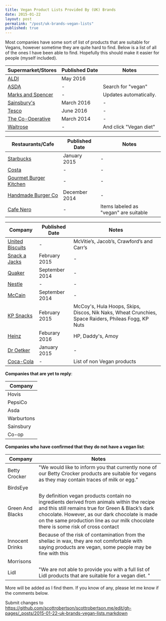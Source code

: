 ```yaml
---
title: Vegan Product Lists Provided By (UK) Brands
date: 2015-01-22
layout: post
permalink: "/post/uk-brands-vegan-lists"
published: true
---
```


Most companies have some sort of list of products that are suitable for Vegans, however sometime they are quite hard to find. Below is a list of all of the ones I have been able to find. Hopefully this should make it easier for people (myself included).

Supermarket/Stores                             | Published Date | Notes
-----------------------------------------------|----------------|------
[ALDI](https://goo.gl/NDnBNe)                                   | May 2016       |  
[ASDA](http://goo.gl/Qw2955)                   | -              | Search for "vegan"
[Marks and Spencer](http://goo.gl/LuUKR1)      | -              |  Updates automatically.
[Sainsbury's](https://goo.gl/653gOZ)           | March 2016     | -
[Tesco](https://goo.gl/xs2Gv5)                 | June 2016      | -
[The Co-Operative](http://goo.gl/sAEr0Y)       | March 2014     | -
[Waitrose](http://goo.gl/FVIYYZ)               | -              | And click "Vegan diet"

Restaurants/Cafe                               | Published Date | Notes
-----------------------------------------------|----------------|------
[Starbucks](http://goo.gl/iB7YRt)              | January 2015   | -
[Costa](http://goo.gl/wY2Fq0)                  | -              | -
[Gourmet Burger Kitchen](http://goo.gl/t5ntjT) | -              | -
[Handmade Burger Co](http://goo.gl/LRzxrn)     | December 2014  | -
[Cafe Nero](http://goo.gl/ZUMEXq)              | -              | Items labeled as "vegan" are suitable

Company                                        | Published Date | Notes
-----------------------------------------------|----------------|------
[United Biscuits](http://goo.gl/EH3npP)        | -              | McVitie’s, Jacob’s, Crawford’s and Carr’s
[Snack a Jacks](http://goo.gl/IKdMkC)          | February 2015  | -
[Quaker](http://goo.gl/jyQCr4)                 | September 2014 | -
[Nestle](http://goo.gl/sbOeU7)                 | -              | -
[McCain](http://goo.gl/tAzDEp)                 | September 2014 | -
[KP Snacks](http://goo.gl/9S9CZn)              | February 2015  | McCoy's, Hula Hoops, Skips, Discos, Nik Naks, Wheat Crunchies, Space Raiders, Phileas Fogg, KP Nuts
[Heinz](https://goo.gl/h7XVhR)                 | Feburary 2016  | HP, Daddy's, Amoy
[Dr Oetker](http://goo.gl/nlDvmb)              | January 2015   | -
[Coca-Cola](http://goo.gl/kptCXZ)              | -              | List of non Vegan products


**Companies that are yet to reply**:

| Company     |
|-------------|
| Hovis       |
| PepsiCo     |
| Asda        |
| Warburtons  |
| Sainsbury   |
| Co-op       |

**Companies who have confirmed that they do not have a vegan list**:

Company             | Notes
--------------------|-------
Betty Crocker       | "We would like to inform you that currently none of our Betty Crocker products are suitable for vegans as they may contain traces of milk or egg."
BirdsEye            |
Green And Blacks    | By definition vegan products contain no ingredients derived from animals within the recipe and this still remains true for Green & Black’s dark chocolate. However, as our dark chocolate is made on the same production line as our milk chocolate there is some risk of cross contact
Innocent Drinks     | Because of the risk of contamination from the shellac in wax, they are not comfortable with saying products are vegan, some people may be fine with this
Morrisons           |
Lidl                |"We are not able to provide you with a full list of Lidl products that are suitable for a vegan diet. "

More will be added as I find them. If you know of any, please let me know if the comments below.

Submit changes to https://github.com/scottrobertson/scottrobertson.me/edit/gh-pages/_posts/2015-01-22-uk-brands-vegan-lists.markdown
